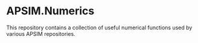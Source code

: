 # APSIM.Numerics

This repository contains a collection of useful numerical functions used by various APSIM repositories.
